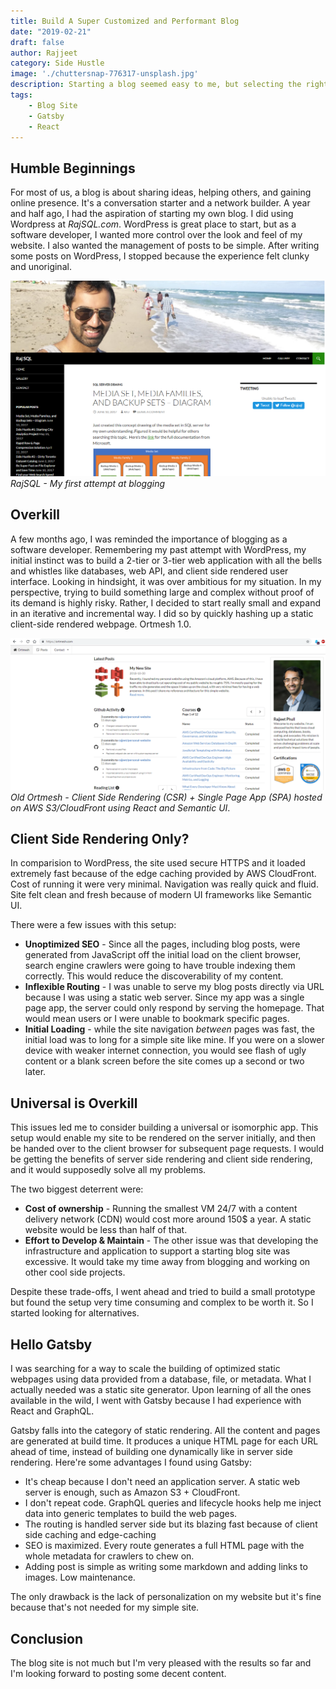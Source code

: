 ```yaml
---
title: Build A Super Customized and Performant Blog 
date: "2019-02-21"
draft: false
author: Rajjeet
category: Side Hustle
image: './chuttersnap-776317-unsplash.jpg'
description: Starting a blog seemed easy to me, but selecting the right tool was not straight forward for my goals. See why I decided to use Gatsby to host Ortmesh, and how you might benefit from doing the same.
tags: 
    - Blog Site
    - Gatsby
    - React
---
```


## Humble Beginnings
For most of us, a blog is about sharing ideas, helping others, and gaining online presence. 
It's a conversation starter and a network builder. 
A year and half ago, I had the aspiration of starting my own blog. I did using Wordpress at 
_RajSQL.com_. WordPress is great place to start, but as a software developer, I wanted more control over the look
and feel of my website. I also wanted the management of posts to be simple. 
After writing some posts on WordPress, I stopped because the experience felt clunky and unoriginal.  


![](rajsql.png) _RajSQL - My first attempt at blogging_

## Overkill
A few months ago, I was reminded the importance of blogging as a software developer. Remembering my 
past attempt with WordPress, my initial instinct was to build a 2-tier or 3-tier 
web application with all the bells 
and whistles like databases, web API, and client side rendered user
interface. Looking in hindsight, it was over ambitious for my situation. In my perspective, trying 
to build something large and complex without proof of its demand is highly risky. Rather, I 
decided to start really small and expand in an iterative and incremental way. 
I did so by quickly hashing up a static client-side rendered webpage. Ortmesh 1.0.


![](old-ortmesh.png) _Old Ortmesh - Client Side Rendering (CSR) + Single Page App (SPA) hosted on AWS S3/CloudFront using React 
and Semantic UI_.

## Client Side Rendering Only?
In comparision to WordPress, the site used secure HTTPS and it 
loaded extremely fast because of the edge caching provided by AWS CloudFront. Cost of 
running it were very minimal. Navigation was really quick and fluid. Site felt clean and fresh
because of modern UI frameworks like Semantic UI. 

There were a few issues with this setup: 
* **Unoptimized SEO** - Since all the pages, including blog posts, were generated from JavaScript off the initial load
on the client browser,
search engine crawlers were going to have trouble indexing them correctly. This would reduce the discoverability 
of my content.
* **Inflexible Routing** - I was unable to serve my blog posts directly via URL 
because I was using a static web server. Since my app was a single page app, the server could only respond by serving 
the homepage. That would mean users or I were unable to bookmark specific pages.
* **Initial Loading** - while the site navigation _between_ pages was fast, the initial load was to long
for a simple site like mine. If you were on a slower device with weaker internet connection, you would see flash of 
ugly content or a blank screen before the site comes up a second or two later.            

## Universal is Overkill 
This issues led me to consider building a universal or isomorphic app. This setup would enable my site to be rendered
on the server initially, and then be handed over to the client browser for subsequent page requests. I would be 
getting the benefits of server side rendering and client side rendering, and it would supposedly solve all my problems.

The two biggest deterrent were:
* **Cost of ownership** - Running the smallest VM 24/7 with a content delivery network (CDN) would cost more 
    around 150$ a year. A static website would be less than half of that.     
* **Effort to Develop & Maintain** -  The other issue was that developing the infrastructure and application 
to support a starting blog site was excessive. It would take my time away from blogging and working on 
other cool side projects.

Despite these trade-offs, I went ahead and tried to build a small prototype but found the setup very time consuming
and complex to be worth it. So I started looking for alternatives.       
    
## Hello Gatsby
I was searching for a way 
to scale the building of optimized static webpages using data provided from a database, file, or metadata. 
What I actually needed was a static site generator. Upon learning of all the ones available in the wild, I went
with Gatsby because I had experience with React and GraphQL. 

Gatsby falls into the category of static rendering. All the content and pages are generated at build time. It produces
a unique HTML page for each URL ahead of time, instead of building one dynamically like in server side rendering. 
Here're some advantages I found using Gatsby:
* It's cheap because I don't need an application server. A static web server is enough, such as Amazon S3 + CloudFront.
* I don't repeat code. GraphQL queries and lifecycle hooks help me inject data into generic templates to build
the web pages.
* The routing is handled server side but its blazing fast because of client side caching and edge-caching 
* SEO is maximized. Every route generates a full HTML page with the whole metadata for crawlers to chew on. 
* Adding post is simple as writing some markdown and adding links to images. Low maintenance.

The only drawback is the lack of personalization on my website but it's fine because that's not needed for my simple site.

## Conclusion
The blog site is not much but I'm very pleased with the results so far and I'm looking forward to posting 
some decent content.   
